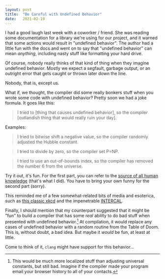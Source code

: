 ```yaml
---
layout: post
title:  "Be Careful with Undefined Behavior"
date:   2021-02-19
---
```


I had a good laugh last week with a coworker / friend. She was reading some
documentation for a library we're using for our project, and it warned that some
actions would result in "undefined behavior". The author had a little fun with
the docs and went on to say that "undefined behavior" can mean *anything*,
including nasty stuff like formatting your hard drive.

Of course, nobody really thinks of that kind of thing when they imagine
undefined behavior. Mostly we expect a segfault, garbage output, or an outright
error that gets caught or thrown later down the line.

Nobody, that is, except us.

What if, we thought, the compiler did some really bonkers stuff when you wrote
some code with undefined behavior? Pretty soon we had a joke formula. It goes
like this:

> I tried to [thing that causes undefined behavior], so the compiler [outlandish
> thing that would really ruin your day].

Examples:

> I tried to bitwise shift a negative value, so the compiler randomly adjusted
> the Hubble constant.

> I tried to divide by zero, so the compiler set P=NP.

> I tried to use an out-of-bounds index, so the compiler has removed the number
> 6 from the universe.

Try it out, it's fun. For the first part, you can refer to the [source of all
human knowledge][0] (that's what I did). You have to bring your own funny for
the second part (sorry).

This reminded me of a few somewhat-related bits of media and esoterica, such as
[this classic xkcd][1] and the impenetrable [INTERCAL][2].

Finally, I should mention that my counterpart suggested that it might be "fun"
to build a compiler that has some *real* ability to do bad stuff when presented
with undefined behavior.[^1] At compilation, it would replace any cases of
undefined behavior with a random routine from the Table of Doom. This is,
without doubt, a bad idea. But maybe it *would* be fun, at least at little.

Come to think of it, `clang` might have support for this behavior...

[0]: https://en.wikipedia.org/wiki/Undefined_behavior
[1]: https://xkcd.com/293/
[2]: https://en.wikipedia.org/wiki/Intercal

[^1]: This would be much more localized stuff than adjusting universal
      constants, but still bad. Imagine if the compiler made your program email
      your browser history to all of your contacts.
